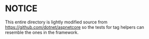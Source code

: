 # NOTICE

This entire directory is lightly modified source from https://github.com/dotnet/aspnetcore so the
tests for tag helpers can resemble the ones in the framework.